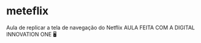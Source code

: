# meteflix
Aula de replicar a tela de navegação do Netflix
AULA FEITA COM A DIGITAL INNOVATION ONE 🖥️
